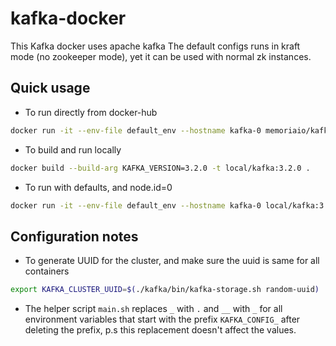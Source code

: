 # kafka-docker
This Kafka docker uses apache kafka
The default configs runs in kraft mode (no zookeeper mode), yet it can be used with normal zk instances. 

## Quick usage

* To run directly from docker-hub

```bash
docker run -it --env-file default_env --hostname kafka-0 memoriaio/kafka-docker:3.2.0
```

* To build and run locally

```bash
docker build --build-arg KAFKA_VERSION=3.2.0 -t local/kafka:3.2.0 .
```

* To run with defaults, and node.id=0

```bash
docker run -it --env-file default_env --hostname kafka-0 local/kafka:3.2.0
```

## Configuration notes

* To generate UUID for the cluster, and make sure the uuid is same for all containers

```bash
export KAFKA_CLUSTER_UUID=$(./kafka/bin/kafka-storage.sh random-uuid)
```

* The helper script `main.sh` replaces `_` with `.` and `__` with `_` for all environment variables that start with the
  prefix `KAFKA_CONFIG_` after deleting the prefix, p.s this replacement doesn't affect the values.  